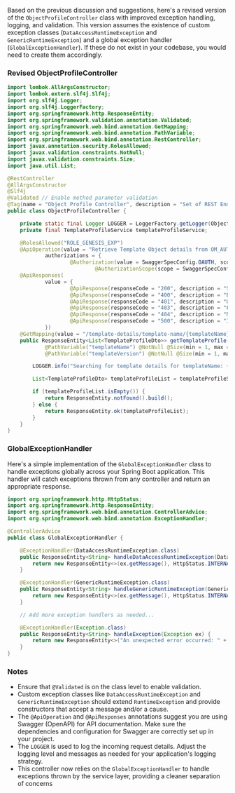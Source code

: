 
Based on the previous discussion and suggestions, here's a revised version of the `ObjectProfileController` class with improved exception handling, logging, and validation. This version assumes the existence of custom exception classes (`DataAccessRuntimeException` and `GenericRuntimeException`) and a global exception handler (`GlobalExceptionHandler`). If these do not exist in your codebase, you would need to create them accordingly.

### Revised ObjectProfileController

```java
import lombok.AllArgsConstructor;
import lombok.extern.slf4j.Slf4j;
import org.slf4j.Logger;
import org.slf4j.LoggerFactory;
import org.springframework.http.ResponseEntity;
import org.springframework.validation.annotation.Validated;
import org.springframework.web.bind.annotation.GetMapping;
import org.springframework.web.bind.annotation.PathVariable;
import org.springframework.web.bind.annotation.RestController;
import javax.annotation.security.RolesAllowed;
import javax.validation.constraints.NotNull;
import javax.validation.constraints.Size;
import java.util.List;

@RestController
@AllArgsConstructor
@Slf4j
@Validated // Enable method parameter validation
@Tag(name = "Object Profile Controller", description = "Set of REST Endpoints to create and persist Template Runtime Metadata based on OMNI data from the Template Library")
public class ObjectProfileController {

    private static final Logger LOGGER = LoggerFactory.getLogger(ObjectProfileController.class);
    private final TemplateProfileService templateProfileService;

    @RolesAllowed("ROLE_GENESIS_EXP")
    @ApiOperation(value = "Retrieve Template Object details from OM_AUTHORING",
            authorizations = {
                    @Authorization(value = SwaggerSpecConfig.OAUTH, scopes = {
                            @AuthorizationScope(scope = SwaggerSpecConfig.SCOPE, description = SwaggerSpecConfig.SCOPE_DESC)})})
    @ApiResponses(
            value = {
                    @ApiResponse(responseCode = "200", description = "Successful retrieval", content = {@Content(schema = @Schema(implementation = TemplateProfileDto.class))}),
                    @ApiResponse(responseCode = "400", description = "Bad Request", content = {@Content(schema = @Schema())}),
                    @ApiResponse(responseCode = "401", description = "Unauthorized", content = {@Content(schema = @Schema())}),
                    @ApiResponse(responseCode = "403", description = "Forbidden", content = {@Content(schema = @Schema())}),
                    @ApiResponse(responseCode = "404", description = "Not Found", content = {@Content(schema = @Schema())}),
                    @ApiResponse(responseCode = "500", description = "Internal Server Error", content = {@Content(schema = @Schema())})
            })
    @GetMapping(value = "/template-details/template-name/{templateName}/template-version/{templateVersion}", produces = MediaType.APPLICATION_JSON_VALUE)
    public ResponseEntity<List<TemplateProfileDto>> getTemplateProfile(
            @PathVariable("templateName") @NotNull @Size(min = 1, max = 50) String templateName,
            @PathVariable("templateVersion") @NotNull @Size(min = 1, max = 50) Integer templateVersion) {

        LOGGER.info("Searching for template details for templateName: {} and templateVersion: {}", templateName, templateVersion);

        List<TemplateProfileDto> templateProfileList = templateProfileService.getTemplatesByNameAndVersion(templateName, templateVersion);

        if (templateProfileList.isEmpty()) {
            return ResponseEntity.notFound().build();
        } else {
            return ResponseEntity.ok(templateProfileList);
        }
    }
}
```

### GlobalExceptionHandler

Here's a simple implementation of the `GlobalExceptionHandler` class to handle exceptions globally across your Spring Boot application. This handler will catch exceptions thrown from any controller and return an appropriate response.

```java
import org.springframework.http.HttpStatus;
import org.springframework.http.ResponseEntity;
import org.springframework.web.bind.annotation.ControllerAdvice;
import org.springframework.web.bind.annotation.ExceptionHandler;

@ControllerAdvice
public class GlobalExceptionHandler {

    @ExceptionHandler(DataAccessRuntimeException.class)
    public ResponseEntity<String> handleDataAccessRuntimeException(DataAccessRuntimeException ex) {
        return new ResponseEntity<>(ex.getMessage(), HttpStatus.INTERNAL_SERVER_ERROR);
    }

    @ExceptionHandler(GenericRuntimeException.class)
    public ResponseEntity<String> handleGenericRuntimeException(GenericRuntimeException ex) {
        return new ResponseEntity<>(ex.getMessage(), HttpStatus.INTERNAL_SERVER_ERROR);
    }

    // Add more exception handlers as needed...

    @ExceptionHandler(Exception.class)
    public ResponseEntity<String> handleException(Exception ex) {
        return new ResponseEntity<>("An unexpected error occurred: " + ex.getMessage(), HttpStatus.INTERNAL_SERVER_ERROR);
    }
}
```

### Notes

- Ensure that `@Validated` is on the class level to enable validation.
- Custom exception classes like `DataAccessRuntimeException` and `GenericRuntimeException` should extend `RuntimeException` and provide constructors that accept a message and/or a cause.
- The `@ApiOperation` and `@ApiResponses` annotations suggest you are using Swagger (OpenAPI) for API documentation. Make sure the dependencies and configuration for Swagger are correctly set up in your project.
- The `LOGGER` is used to log the incoming request details. Adjust the logging level and messages as needed for your application's logging strategy.
- This controller now relies on the `GlobalExceptionHandler` to handle exceptions thrown by the service layer, providing a cleaner separation of concerns